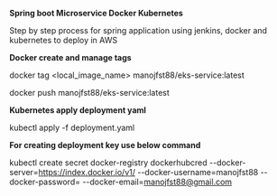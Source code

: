 <b>Spring boot Microservice Docker Kubernetes</b>

Step by step process for spring application using jenkins, docker and kubernetes to deploy in AWS

<b>Docker create and manage tags</b>

docker tag <local_image_name> manojfst88/eks-service:latest

docker push manojfst88/eks-service:latest

<b>Kubernetes apply deployment yaml</b>

kubectl apply -f deployment.yaml

<b>For creating deployment key use below command</b>

kubectl create secret docker-registry dockerhubcred --docker-server=https://index.docker.io/v1/ --docker-username=manojfst88 --docker-password=<token from docker hub> --docker-email=manojfst88@gmail.com
